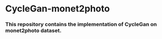 # CycleGan-monet2photo

### This repository contains the implementation of CycleGan on monet2photo dataset.
